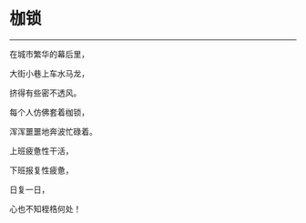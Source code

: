 <!--
 * @Author: 蔡鑫 1058360098@qq.com
 * @Date: 2024-05-29 14:35:37
 * @LastEditors: 蔡鑫 1058360098@qq.com
 * @LastEditTime: 2024-05-29 14:35:49
 * @FilePath: \docsify\docs\articles\poems\p64.md
 * @Description: 这是默认设置,请设置`customMade`, 打开koroFileHeader查看配置 进行设置: https://github.com/OBKoro1/koro1FileHeader/wiki/%E9%85%8D%E7%BD%AE
-->
# 枷锁
---

在城市繁华的幕后里，

大街小巷上车水马龙，

挤得有些密不透风。

每个人仿佛套着枷锁，

浑浑噩噩地奔波忙碌着。

上班疲惫性干活，

下班报复性疲惫，

日复一日，

心也不知桎梏何处！